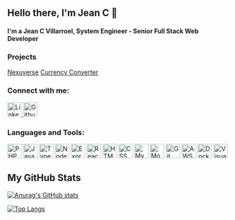 ## Hello there, I'm Jean C 👋 ##

[emojis]: https://gist.github.com/rxaviers/7360908
#### I'm a Jean C Villarroel, System Engineer - Senior Full Stack Web Developer ####

### Projects ###
<a href="https://www.nexuverse.com/">Nexuverse</a>
<a href="https://jcv-app-currency-converter.herokuapp.com/">Currency Converter</a>

### Connect with me: ###
[icon-urls]: https://devicon.dev/
<a href="https://www.linkedin.com/in/jean-carlos-villarroel-4a624a116/">
    <img height="32" width="32" src="https://cdn.jsdelivr.net/gh/devicons/devicon/icons/linkedin/linkedin-original.svg" title="Linkedin" />
</a>
<a href="https://github.com/jeancjvp">
    <img height="32" width="32" src="https://cdn.jsdelivr.net/gh/devicons/devicon/icons/github/github-original.svg" title="Github"/>
</a>

### Languages and Tools: ###
[icon-urls]: https://devicon.dev/
<img height="32" width="32" src="https://cdn.jsdelivr.net/gh/devicons/devicon/icons/php/php-plain.svg" title="PHP" />
<img height="32" width="32" src="https://cdn.jsdelivr.net/gh/devicons/devicon/icons/javascript/javascript-original.svg" title="JavaScript" />
<img height="32" width="32" src="https://cdn.jsdelivr.net/gh/devicons/devicon/icons/typescript/typescript-original.svg" title="TypeScript" />
<img height="32" width="32" src="https://cdn.jsdelivr.net/gh/devicons/devicon/icons/nodejs/nodejs-original.svg" title="NodeJS" />
<img height="32" width="32" src="https://cdn.jsdelivr.net/gh/devicons/devicon/icons/express/express-original.svg" title="Express" />
<img height="32" width="32" src="https://cdn.jsdelivr.net/gh/devicons/devicon/icons/react/react-original.svg" title="React" />
<img height="32" width="32" src="https://cdn.jsdelivr.net/gh/devicons/devicon/icons/html5/html5-original.svg" title="HTML 5" />
<img height="32" width="32" src="https://cdn.jsdelivr.net/gh/devicons/devicon/icons/css3/css3-original.svg" title="CSS 3" />
<img height="32" width="32" src="https://cdn.jsdelivr.net/gh/devicons/devicon/icons/mysql/mysql-original.svg" title="MySQL" />
<img height="32" width="32" src="https://cdn.jsdelivr.net/gh/devicons/devicon/icons/mongodb/mongodb-original.svg" title="MongoDB" />
<img height="32" width="32" src="https://cdn.jsdelivr.net/gh/devicons/devicon/icons/git/git-original.svg" title="Git" />
<img height="32" width="32" src="https://cdn.jsdelivr.net/gh/devicons/devicon/icons/amazonwebservices/amazonwebservices-original.svg" title="AWS" />
<img height="32" width="32" src="https://cdn.jsdelivr.net/gh/devicons/devicon/icons/docker/docker-original.svg" title="Docker" />
<img height="32" width="32" src="https://cdn.jsdelivr.net/gh/devicons/devicon/icons/vscode/vscode-original.svg" title="Visual Studio Code" />

## My GitHub Stats ##
[![Anurag's GitHub stats](https://github-readme-stats.vercel.app/api?username=jeancjvp)](https://github.com/jeancjvp/github-readme-stats)

[![Top Langs](https://github-readme-stats.vercel.app/api/top-langs/?username=jeancjvp)](https://github.com/jeancjvp/github-readme-stats)